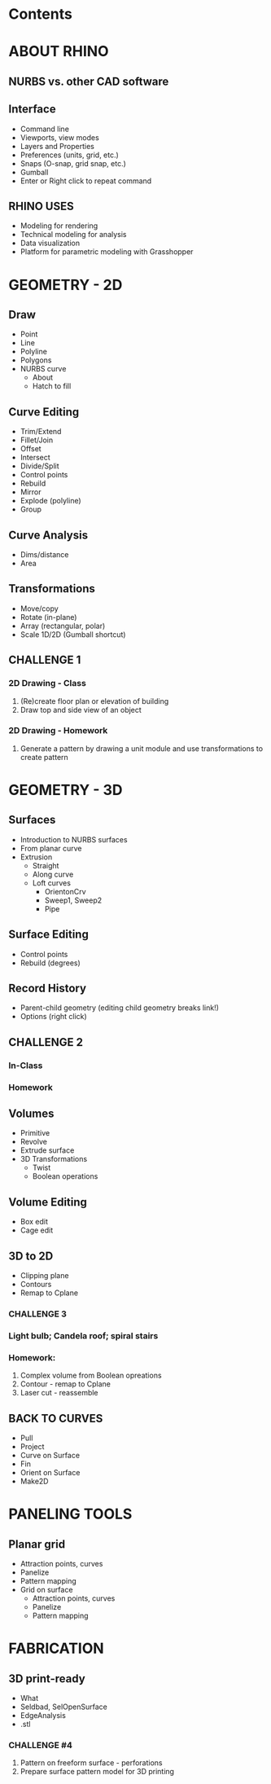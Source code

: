 # Contents

# ABOUT RHINO
## NURBS vs. other CAD software

## Interface
- Command line
- Viewports, view modes
- Layers and Properties
- Preferences (units, grid, etc.)
- Snaps (O-snap, grid snap, etc.)
- Gumball
- Enter or Right click to repeat command


## RHINO USES
- Modeling for rendering
- Technical modeling for analysis
- Data visualization
- Platform for parametric modeling with Grasshopper




# GEOMETRY - 2D
## Draw
- Point
- Line
- Polyline
- Polygons
- NURBS curve
   - About
   - Hatch to fill


## Curve Editing
- Trim/Extend
- Fillet/Join
- Offset
- Intersect
- Divide/Split
- Control points
- Rebuild
- Mirror
- Explode (polyline)
- Group


## Curve Analysis
- Dims/distance
- Area


## Transformations
- Move/copy
- Rotate (in-plane)
- Array (rectangular, polar)
- Scale 1D/2D (Gumball shortcut)


## CHALLENGE 1
### 2D Drawing - Class
   1. (Re)create floor plan or elevation of building
   2. Draw top and side view of an object


### 2D Drawing - Homework
   1. Generate a pattern by drawing a unit module and use transformations to create pattern


# GEOMETRY - 3D
## Surfaces
- Introduction to NURBS surfaces
- From planar curve
- Extrusion
   - Straight
   - Along curve
   - Loft curves
      - OrientonCrv
      - Sweep1, Sweep2
      - Pipe


## Surface Editing
- Control points
- Rebuild (degrees)


## Record History
- Parent-child geometry (editing child geometry breaks link!)
- Options (right click)


## CHALLENGE 2
### In-Class
### Homework


## Volumes
- Primitive
- Revolve
- Extrude surface
- 3D Transformations
   - Twist
   - Boolean operations


## Volume Editing
- Box edit
- Cage edit


## 3D to 2D
- Clipping plane
- Contours
- Remap to Cplane


### CHALLENGE 3
### Light bulb; Candela roof; spiral stairs
### Homework:
   1. Complex volume from Boolean opreations
   2. Contour - remap to Cplane
   3. Laser cut - reassemble


## BACK TO CURVES
- Pull
- Project
- Curve on Surface
- Fin
- Orient on Surface
- Make2D


# PANELING TOOLS
## Planar grid
- Attraction points, curves
- Panelize
- Pattern mapping
- Grid on surface
   - Attraction points, curves
   - Panelize
   - Pattern mapping


# FABRICATION
## 3D print-ready
- What
- Seldbad, SelOpenSurface
- EdgeAnalysis
- .stl


### CHALLENGE #4
1. Pattern on freeform surface - perforations
2. Prepare surface pattern model for 3D printing
